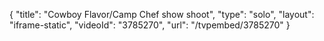 {
    "title": "Cowboy Flavor\/Camp Chef show shoot",
    "type": "solo",
    "layout": "iframe-static",
    "videoId": "3785270",
    "url": "\/tvpembed\/3785270"
}